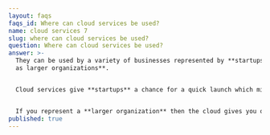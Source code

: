 ```yaml
---
layout: faqs
faqs_id: Where can cloud services be used?
name: cloud services 7
slug: where can cloud services be used?
question: Where can cloud services be used?
answer: >-
  They can be used by a variety of businesses represented by **startups as well
  as larger organizations**. 


  Cloud services give **startups** a chance for a quick launch which might be crucial when you develop MVP (Minimum Viable Product). You can easily launch your business using ready solutions provided by AWS or Azure. It helps to quickly launch your online business and verify its potential. If your project turns out well, then you can start working on your cloud services optimization and scalability.


  If you represent a **larger organization** then the cloud gives you options to optimize your service. Firstly, you can optimize the speed of your applications. You can optimize your service in a way that people from different places in the world would have a similar user experience. Also, you can have your data replicated between different localisations so you no longer worry about what will happen when one from offline localisations is down. Also, you can outsource some of your workloads to the cloud and you don’t have to worry about maintenance.
published: true
---
```

